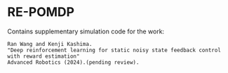 # RE-POMDP
Contains supplementary simulation code for the work:

```
Ran Wang and Kenji Kashima. 
"Deep reinforcement learning for static noisy state feedback control with reward estimation" 
Advanced Robotics (2024).(pending review).
```
